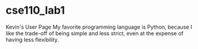 # cse110_lab1
Kevin's User Page
My favorite programming language is Python, because I like the trade-off of being simple and less strict, even at the expense of having less flexibility.